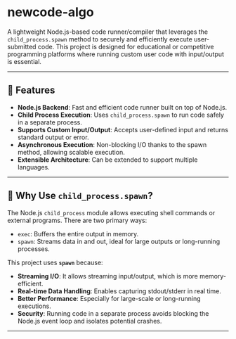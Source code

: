 # newcode-algo

A lightweight Node.js-based code runner/compiler that leverages the `child_process.spawn` method to securely and efficiently execute user-submitted code. This project is designed for educational or competitive programming platforms where running custom user code with input/output is essential.

---

## 🚀 Features

- **Node.js Backend**: Fast and efficient code runner built on top of Node.js.
- **Child Process Execution**: Uses `child_process.spawn` to run code safely in a separate process.
- **Supports Custom Input/Output**: Accepts user-defined input and returns standard output or error.
- **Asynchronous Execution**: Non-blocking I/O thanks to the spawn method, allowing scalable execution.
- **Extensible Architecture**: Can be extended to support multiple languages.

---

## 🧠 Why Use `child_process.spawn`?

The Node.js `child_process` module allows executing shell commands or external programs. There are two primary ways:
- `exec`: Buffers the entire output in memory.
- `spawn`: Streams data in and out, ideal for large outputs or long-running processes.

This project uses **`spawn`** because:

- **Streaming I/O**: It allows streaming input/output, which is more memory-efficient.
- **Real-time Data Handling**: Enables capturing stdout/stderr in real time.
- **Better Performance**: Especially for large-scale or long-running executions.
- **Security**: Running code in a separate process avoids blocking the Node.js event loop and isolates potential crashes.

---

